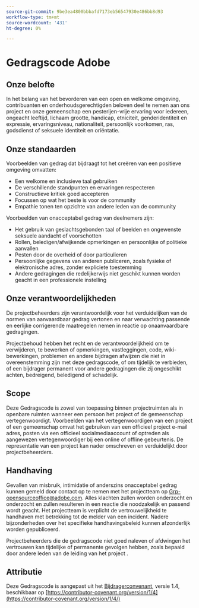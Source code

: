 ```yaml
---
source-git-commit: 9be3ea4800bbbafd7173eb56547930e486bb8d93
workflow-type: tm+mt
source-wordcount: '431'
ht-degree: 0%

---
```

# Gedragscode Adobe

## Onze belofte

In het belang van het bevorderen van een open en welkome omgeving,
contribuanten en onderhoudsgerechtigden beloven deel te nemen aan ons project en
onze gemeenschap een pesterijen-vrije ervaring voor iedereen, ongeacht leeftijd, lichaam
grootte, handicap, etniciteit, genderidentiteit en expressie, ervaringsniveau,
nationaliteit, persoonlijk voorkomen, ras, godsdienst of seksuele identiteit en
oriëntatie.

## Onze standaarden

Voorbeelden van gedrag dat bijdraagt tot het creëren van een positieve omgeving
omvatten:

* Een welkome en inclusieve taal gebruiken
* De verschillende standpunten en ervaringen respecteren
* Constructieve kritiek goed accepteren
* Focussen op wat het beste is voor de community
* Empathie tonen ten opzichte van andere leden van de community

Voorbeelden van onacceptabel gedrag van deelnemers zijn:

* Het gebruik van geslachtsgebonden taal of beelden en ongewenste seksuele aandacht of
voorschotten
* Rollen, beledigen/afwijkende opmerkingen en persoonlijke of politieke aanvallen
* Pesten door de overheid of door particulieren
* Persoonlijke gegevens van anderen publiceren, zoals fysieke of elektronische
adres, zonder expliciete toestemming
* Andere gedragingen die redelijkerwijs niet geschikt kunnen worden geacht in een
professionele instelling

## Onze verantwoordelijkheden

De projectbeheerders zijn verantwoordelijk voor het verduidelijken van de normen van aanvaardbaar
gedrag vertonen en naar verwachting passende en eerlijke corrigerende maatregelen nemen in
reactie op onaanvaardbare gedragingen.

Projectbehoud hebben het recht en de verantwoordelijkheid om te verwijderen, te bewerken of
opmerkingen, vastleggingen, code, wiki-bewerkingen, problemen en andere bijdragen afwijzen
die niet in overeenstemming zijn met deze gedragscode, of om tijdelijk te verbieden, of
een bijdrager permanent voor andere gedragingen die zij ongeschikt achten,
bedreigend, beledigend of schadelijk.

## Scope

Deze Gedragscode is zowel van toepassing binnen projectruimten als in openbare ruimten
wanneer een persoon het project of de gemeenschap vertegenwoordigt. Voorbeelden van
het vertegenwoordigen van een project of een gemeenschap omvat het gebruiken van een officieel project e-mail
adres, posten via een officieel socialmediaaccount of optreden als aangewezen
vertegenwoordiger bij een online of offline gebeurtenis. De representatie van een project kan
nader omschreven en verduidelijkt door projectbeheerders.

## Handhaving

Gevallen van misbruik, intimidatie of anderszins onacceptabel gedrag kunnen
gemeld door contact op te nemen met het projectteam op Grp-opensourceoffice@adobe.com. Alles
klachten zullen worden onderzocht en onderzocht en zullen resulteren in een reactie die
noodzakelijk en passend wordt geacht. Het projectteam is
verplicht de vertrouwelijkheid te handhaven met betrekking tot de melder van een incident.
Nadere bijzonderheden over het specifieke handhavingsbeleid kunnen afzonderlijk worden gepubliceerd.

Projectbeheerders die de gedragscode niet goed naleven of afdwingen
het vertrouwen kan tijdelijke of permanente gevolgen hebben, zoals bepaald door andere
leden van de leiding van het project .

## Attributie

Deze Gedragscode is aangepast uit het [Bijdragerconvenant](https://contributor-covenant.org), versie 1.4,
beschikbaar op [https://contributor-covenant.org/version/1/4](https://contributor-covenant.org/version/1/4/)
